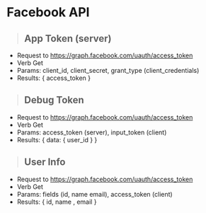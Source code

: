 # Facebook API

> ## App Token (server)

-   Request to https://graph.facebook.com/uauth/access_token
-   Verb Get
-   Params: client_id, client_secret, grant_type (client_credentials)
-   Results: { access_token }

> ## Debug Token

-   Request to https://graph.facebook.com/uauth/access_token
-   Verb Get
-   Params: access_token (server), input_token (client)
-   Results: { data: { user_id } }

> ## User Info

-   Request to https://graph.facebook.com/uauth/access_token
-   Verb Get
-   Params: fields (id, name email), access_token (client)
-   Results: { id, name , email }
